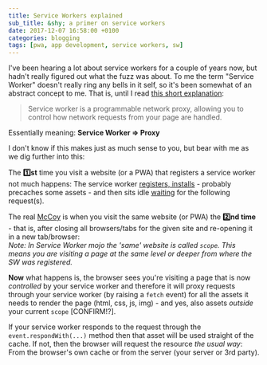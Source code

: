 ```yaml
---
title: Service Workers explained
sub_title: &shy; a primer on service workers
date: 2017-12-07 16:58:00 +0100
categories: blogging
tags: [pwa, app development, service workers, sw]
---
```


I've been hearing a lot about service workers for a couple of years now, but hadn't really figured out what the fuzz was about. To me the term "Service Worker" doesn't really ring any bells in it self, so it's been somewhat of an abstract concept to me. That is, until I read [this short explanation](https://developers.google.com/web/fundamentals/primers/service-workers/):

> Service worker is a programmable network proxy, allowing you to control how network requests from your page are handled.

Essentially meaning: **Service Worker => Proxy**

I don't know if this makes just as much sense to you, but bear with me as we dig further into this:

The **:one:st** time you visit a website (or a PWA) that registers a service worker not much happens: The service worker [registers, installs](https://developers.google.com/web/fundamentals/primers/service-workers/lifecycle) - probably precaches some assets - and then sits idle [waiting](https://developers.google.com/web/fundamentals/primers/service-workers/lifecycle#activate) for the following request(s).

The real [McCoy](https://en.wikipedia.org/wiki/The_real_McCoy) is when you visit the same website (or PWA) the **:two:nd time** - that is, after closing all browsers/tabs for the given site and re-opening it in a new tab/browser:  
_Note: In Service Worker mojo the 'same' website is called `scope`. This means you are visiting a page at the same level or deeper from where the SW was registered._

**Now** what happens is, the browser sees you're visiting a page that is now *controlled* by your service worker and therefore it will proxy requests through your service worker (by raising a `fetch` event) for all the assets it needs to render the page (html, css, js, img) - and yes, also assets _outside_ your current `scope` [CONFIRM!?].

If your service worker responds to the request through the `event.respondWith(...)` method then that asset will be used straight of the cache. If not, then the browser will request the resource _the usual way_: From the browser's own cache or from the server (your server or 3rd party).   